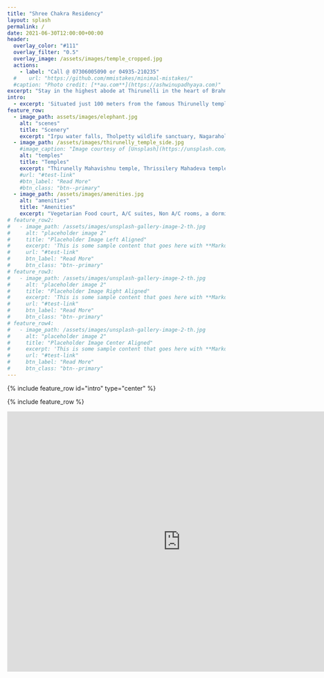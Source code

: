 ```yaml
---
title: "Shree Chakra Residency"
layout: splash
permalink: /
date: 2021-06-30T12:00:00+00:00
header:
  overlay_color: "#111"
  overlay_filter: "0.5"
  overlay_image: /assets/images/temple_cropped.jpg
  actions:
    - label: "Call @ 07306005090 or 04935-210235"
  #    url: "https://github.com/mmistakes/minimal-mistakes/"
  #caption: "Photo credit: [**au.com**](https://ashwinupadhyaya.com)"
excerpt: "Stay in the highest abode at Thirunelli in the heart of Brahmagiri surrounded by lush green vegetation and spectacular views"
intro: 
  - excerpt: 'Situated just 100 meters from the famous Thirunelly temple, Shree Chakra Residency provides modern amenities and an unparalleled view of the Brahmagiri range. Contact us to book your stay.'
feature_row:
  - image_path: assets/images/elephant.jpg
    alt: "scenes"
    title: "Scenery"
    excerpt: "Irpu water falls, Tholpetty wildlife sanctuary, Nagarahole and many more scenes are just a short drive from here.."
  - image_path: /assets/images/thirunelly_temple_side.jpg
    #image_caption: "Image courtesy of [Unsplash](https://unsplash.com/)"
    alt: "temples"
    title: "Temples"
    excerpt: "Thirunelly Mahavishnu temple, Thrissilery Mahadeva temple, Irupu Sree Rama Temple are just a stone step away.."
    #url: "#test-link"
    #btn_label: "Read More"
    #btn_class: "btn--primary"
  - image_path: /assets/images/amenities.jpg
    alt: "amenities"
    title: "Amenities"
    excerpt: "Vegetarian Food court, A/C suites, Non A/C rooms, a dormitory, car parking, Taxi service and much more.."
# feature_row2:
#   - image_path: /assets/images/unsplash-gallery-image-2-th.jpg
#     alt: "placeholder image 2"
#     title: "Placeholder Image Left Aligned"
#     excerpt: 'This is some sample content that goes here with **Markdown** formatting. Left aligned with `type="left"`'
#     url: "#test-link"
#     btn_label: "Read More"
#     btn_class: "btn--primary"
# feature_row3:
#   - image_path: /assets/images/unsplash-gallery-image-2-th.jpg
#     alt: "placeholder image 2"
#     title: "Placeholder Image Right Aligned"
#     excerpt: 'This is some sample content that goes here with **Markdown** formatting. Right aligned with `type="right"`'
#     url: "#test-link"
#     btn_label: "Read More"
#     btn_class: "btn--primary"
# feature_row4:
#   - image_path: /assets/images/unsplash-gallery-image-2-th.jpg
#     alt: "placeholder image 2"
#     title: "Placeholder Image Center Aligned"
#     excerpt: 'This is some sample content that goes here with **Markdown** formatting. Centered with `type="center"`'
#     url: "#test-link"
#     btn_label: "Read More"
#     btn_class: "btn--primary"
---
```


{% include feature_row id="intro" type="center" %}

{% include feature_row %}

<iframe src="https://www.google.com/maps/embed?pb=!1m18!1m12!1m3!1d3903.891663716248!2d75.99391841481128!3d11.912627291556774!2m3!1f0!2f0!3f0!3m2!1i1024!2i768!4f13.1!3m3!1m2!1s0x3ba5c30fa0ea4ce7%3A0x2d260d73c925ef80!2sShree%20Chakra%20Residency!5e0!3m2!1sen!2snl!4v1626544793676!5m2!1sen!2snl" width="800" height="600" style="border:0;" allowfullscreen="" loading="lazy"></iframe>

<!-- {% include feature_row id="feature_row2" type="left" %}

{% include feature_row id="feature_row3" type="right" %}

{% include feature_row id="feature_row4" type="center" %} -->
